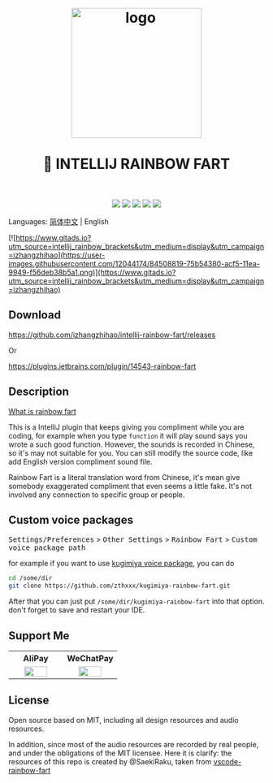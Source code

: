 <h1 align="center">
  <br>
    <img src="https://user-images.githubusercontent.com/12044174/85197300-c25ed700-b312-11ea-9a0b-172e7812a75a.png" alt="logo" width="256" height="256">
  <br>
  <br>
  🌈 INTELLIJ RAINBOW FART
  <br>
  <br>
</h1>

<p align="center"> 
<a href="https://circleci.com/gh/izhangzhihao/intellij-rainbow-fart"><img src="https://img.shields.io/circleci/project/github/izhangzhihao/intellij-rainbow-fart/master.svg?style=flat-square"></a>
<a href="https://github.com/izhangzhihao/intellij-rainbow-fart/releases"><img src="https://img.shields.io/github/release/izhangzhihao/intellij-rainbow-fart.svg?style=flat-square"></a>
<a href="https://plugins.jetbrains.com/plugin/14543-rainbow-fart"><img src="https://img.shields.io/jetbrains/plugin/d/14543-rainbow-fart.svg?style=flat-square"></a>
<a href="https://plugins.jetbrains.com/plugin/14543-rainbow-fart"><img src="https://img.shields.io/jetbrains/plugin/v/14543-rainbow-fart.svg?style=flat-square"></a>
<a href="https://github.com/izhangzhihao/intellij-rainbow-fart/"><img src="https://img.shields.io/badge/contributions-welcome-brightgreen.svg?style=flat-square"></a>
</p>

Languages: [简体中文](./README.zh.md) | English

[![https://www.gitads.io?utm_source=intellij_rainbow_brackets&utm_medium=display&utm_campaign=izhangzhihao](https://user-images.githubusercontent.com/12044174/84508819-75b54380-acf5-11ea-9949-f56deb38b5a1.png)](https://www.gitads.io?utm_source=intellij_rainbow_brackets&utm_medium=display&utm_campaign=izhangzhihao)

## Download

https://github.com/izhangzhihao/intellij-rainbow-fart/releases

Or

https://plugins.jetbrains.com/plugin/14543-rainbow-fart

## Description

[What is rainbow fart](https://www.youtube.com/watch?v=czOz1twhTi0)

This is a IntelliJ plugin that keeps giving you compliment while you are coding, for example when you type `function` it will play sound says you wrote a such good function. However, the sounds is recorded in Chinese, so it's may not suitable for you. You can still modify the source code, like add English version compliment sound file.

Rainbow Fart is a literal translation word from Chinese, it's mean give somebody exaggerated compliment that even seems a little fake. It's not involved any connection to specific group or people.

## Custom voice packages

<kbd>Settings/Preferences</kbd> > <kbd>Other Settings</kbd> > <kbd>Rainbow Fart</kbd> > <kbd>Custom voice package path</kbd>

for example if you want to use [kugimiya voice package](https://github.com/zthxxx/kugimiya-rainbow-fart), you can do

```bash
cd /some/dir
git clone https://github.com/zthxxx/kugimiya-rainbow-fart.git
```

After that you can just put `/some/dir/kugimiya-rainbow-fart` into that option. don't forget to save and restart your IDE.

## Support Me


<table>
  <tr>
    <th width="50%">AliPay</th>
    <th width="50%">WeChatPay</th>
  </tr>
  <tr></tr>
  <tr align="center">
    <td><img width="70%" src="https://user-images.githubusercontent.com/12044174/85197261-77dd5a80-b312-11ea-9630-51caf7d634f2.jpg"></td>
    <td><img width="70%" src="https://user-images.githubusercontent.com/12044174/85197263-7b70e180-b312-11ea-917a-35eab2ea08ae.jpg"></td>
  </tr>
</table>

## License

Open source based on MIT, including all design resources and audio resources.

In addition, since most of the audio resources are recorded by real people, and under the obligations of the MIT licensee. Here it is clarify: the resources of this repo is created by @SaekiRaku, taken from [vscode-rainbow-fart](https://github.com/SaekiRaku/vscode-rainbow-fart)